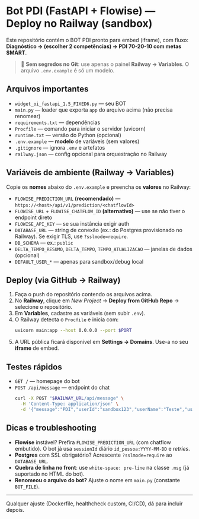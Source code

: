 # Bot PDI (FastAPI + Flowise) — Deploy no Railway (sandbox)

Este repositório contém o BOT PDI pronto para embed (iframe), com fluxo:
**Diagnóstico → (escolher 2 competências) → PDI 70-20-10 com metas SMART**.

> 🔐 **Sem segredos no Git**: use apenas o painel **Railway → Variables**. O arquivo `.env.example` é só um modelo.

## Arquivos importantes
- `widget_oi_fastapi_1.5_FIXED6.py` — seu BOT
- `main.py` — loader que exporta `app` do arquivo acima (não precisa renomear)
- `requirements.txt` — dependências
- `Procfile` — comando para iniciar o servidor (uvicorn)
- `runtime.txt` — versão do Python (opcional)
- `.env.example` — **modelo** de variáveis (sem valores)
- `.gitignore` — ignora `.env` e artefatos
- `railway.json` — config opcional para orquestração no Railway

## Variáveis de ambiente (Railway → Variables)
Copie os **nomes** abaixo do `.env.example` e preencha os **valores** no Railway:
- `FLOWISE_PREDICTION_URL` **(recomendado)** — `https://<host>/api/v1/prediction/<chatflowId>`
- `FLOWISE_URL` + `FLOWISE_CHATFLOW_ID` **(alternativo)** — use se não tiver o endpoint direto
- `FLOWISE_API_KEY` — se sua instância exigir auth
- `DATABASE_URL` — string de conexão (ex.: do Postgres provisionado no Railway). Se exigir TLS, use `?sslmode=require`.
- `DB_SCHEMA` — ex.: `public`
- `DELTA_TEMPO_RESUMO`, `DELTA_TEMPO`, `TEMPO_ATUALIZACAO` — janelas de dados (opcional)
- `DEFAULT_USER_*` — apenas para sandbox/debug local

## Deploy (via GitHub → Railway)
1. Faça o push do repositório contendo os arquivos acima.
2. No **Railway**, clique em _New Project_ → **Deploy from GitHub Repo** → selecione o repositório.
3. Em **Variables**, cadastre as variáveis (sem subir `.env`).
4. O Railway detecta o `Procfile` e inicia com:
   ```bash
   uvicorn main:app --host 0.0.0.0 --port $PORT
   ```
5. A URL pública ficará disponível em **Settings → Domains**. Use-a no seu **iframe** de embed.

## Testes rápidos
- `GET /` — homepage do bot
- `POST /api/message` — endpoint do chat
  ```bash
  curl -X POST "$RAILWAY_URL/api/message" \
    -H 'Content-Type: application/json' \
    -d '{"message":"PDI","userId":"sandbox123","userName":"Teste","userEmail":"teste@example.com"}'
  ```

## Dicas e troubleshooting
- **Flowise** instável? Prefira `FLOWISE_PREDICTION_URL` (com chatflow embutido). O bot já usa `sessionId` diário `id_pessoa:YYYY-MM-DD` e _retries_.
- **Postgres** com SSL obrigatório? Acrescente `?sslmode=require` ao `DATABASE_URL`.
- **Quebra de linha no front**: use `white-space: pre-line` na classe `.msg` (já suportado no HTML do bot).
- **Renomeou o arquivo do bot?** Ajuste o nome em `main.py` (constante `BOT_FILE`).

---

Qualquer ajuste (Dockerfile, healthcheck custom, CI/CD), dá para incluir depois.
